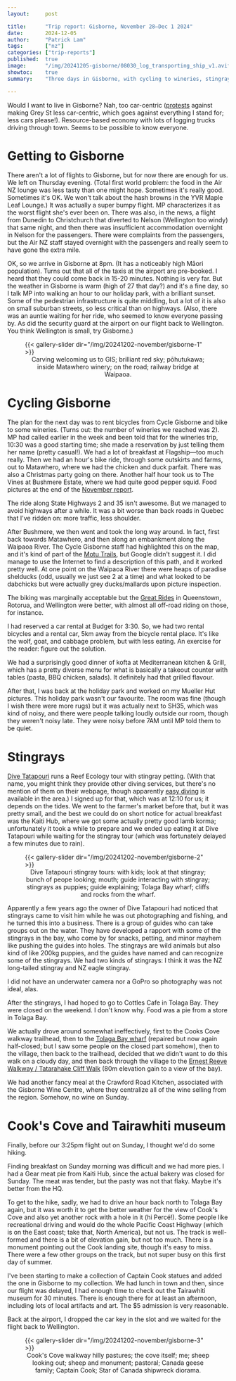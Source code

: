```yaml
---
layout:     post

title:      "Trip report: Gisborne, November 28–Dec 1 2024"
date:       2024-12-05
author:     "Patrick Lam"
tags:       ["nz"]
categories: ["trip-reports"]
published:  true
image:      "/img/20241205-gisborne/08030_log_transporting_ship_v1.avif"
showtoc:    true
summary:    "Three days in Gisborne, with cycling to wineries, stingrays, and walking at Cook's Cove."

---
```


<style>
.post-heading h1  { color: white; background-color: #aaa; background-color: rgba(192,192,192,0.8); padding: 0.5em; text-shadow: 2px 2px 2px grey; }
.meta { color: white; }
</style>

Would I want to live in Gisborne? Nah, too car-centric
([protests](https://www.1news.co.nz/2024/11/07/gisborne-councillors-face-protesters-over-grey-st-trial/)
against making Grey St less car-centric, which goes against everything I stand for; less cars please!). Resource-based economy with lots of logging trucks driving through town.
Seems to be possible to know everyone.

# Getting to Gisborne

There aren't a lot of flights to Gisborne, but for now there are
enough for us. We left on Thursday evening.  (Total first world
problem: the food in the Air NZ lounge was less tasty than one might
hope. Sometimes it's really good. Sometimes it's OK. We won't talk
about the hash browns in the YVR Maple Leaf Lounge.) It was actually a
super bumpy flight. MP characterizes it as the worst flight she's ever
been on. There was also, in the news, a flight from Dunedin to
Christchurch that diverted to Nelson (Wellington too windy) that same
night, and then there was insufficient accommodation overnight in Nelson for the
passengers. There were complaints from the passengers, but the Air NZ staff
stayed overnight with the passengers and really seem to have gone the extra mile.

OK, so we arrive in Gisborne at 8pm. (It has a noticeably high Māori
population).  Turns out that all of the taxis at the airport are
pre-booked. I heard that they could come back in 15-20
minutes. Nothing is very far. But the weather in Gisborne is warm
(high of 27 that day?) and it's a fine day, so I talk MP into walking an hour to
our holiday park, with a brilliant sunset.  Some of the pedestrian
infrastructure is quite middling, but a lot of it is also on small
suburban streets, so less critical than on highways. (Also, there was
an auntie waiting for her ride, who seemed to know everyone passing
by. As did the security guard at the airport on our flight back to
Wellington.  You think Wellington is small, try Gisborne.)

<figure>
{{< gallery-slider dir="/img/20241202-november/gisborne-1" >}}
<figcaption style="text-align:center">Carving welcoming us to GIS; brilliant red sky; pōhutukawa; inside Matawhero winery; on&nbsp;the&nbsp;road; railway bridge at Waipaoa.</figcaption>
</figure>

# Cycling Gisborne

The plan for the next day was to rent bicycles from Cycle Gisborne and
bike to some wineries. (Turns out: the number of wineries we
reached was 2). MP had called earlier in the week and been told that for
the wineries trip, 10:30 was a good starting time; she made a
reservation by just telling them her name (pretty casual!). We had a
lot of breakfast at Flagship&mdash;too much really. Then we had an
hour's bike ride, through some outskirts and farms, out to Matawhero,
where we had the chicken and duck parfait. There was also a Christmas
party going on there.  Another half hour took us to The Vines at
Bushmere Estate, where we had quite good pepper squid. Food pictures
at the end of the [November report](/post/20241202-november#food).

The ride along State Highways 2 and 35 isn't awesome. But we managed
to avoid highways after a while. It was a bit worse than back roads in
Quebec that I've ridden on: more traffic, less shoulder.

After Bushmere, we then went and took the
long way around. In fact, first back towards Matawhero, and then along
an embankment along the Waipaoa River. The Cycle Gisborne staff had
highlighted this on the map, and it's kind of part of the [Motu
Trails](https://motutrails.co.nz/), but Google didn't suggest it. I
did manage to use the Internet to find a description of this path, and
it worked pretty well. At one point on the Waipaoa River there were
heaps of paradise shelducks (odd, usually we just see 2 at a time) and
what looked to be dabchicks but were actually grey ducks/mallards upon
picture inspection.

The biking was marginally acceptable but the [Great Rides](https://www.nzcycletrail.com/find-your-ride/23-great-rides/) in
Queenstown, Rotorua, and Wellington were better, with almost all
off-road riding on those, for instance.

I had reserved a car rental at Budget for 3:30. So, we had two rental
bicycles and a rental car, 5km away from the bicycle rental
place. It's like the wolf, goat, and cabbage problem, but with less
eating. An exercise for the reader: figure out the solution.

We had a surprisingly good dinner of kofta at Mediterranean kitchen & Grill,
which has a pretty diverse menu for what is basically a takeout counter with tables
(pasta, BBQ chicken, salads). It definitely had that grilled flavour.

After that, I was back at the holiday park and worked on my Mueller Hut pictures.
This holiday park wasn't our favourite. The room was fine (though I wish there were more
rugs) but it was actually next to SH35, which was kind of noisy, and there were people
talking loudly outside our room, though they weren't noisy late. They were noisy before 7AM until
MP told them to be quiet.

# Stingrays

[Dive Tatapouri](https://www.divetatapouri.com/) runs a Reef Ecology
tour with stingray petting.  (With that name, you might think they
provide other diving services, but there's no mention of them on their
webpage, though apparently [easy
diving](https://www.divepacific.co.nz/post/divers-guide-poverty-bay-east-coast)
is available in the area.)  I signed up for that, which was at 12:10 for us; it
depends on the tides. We went to the farmer's market before that, but
it was pretty small, and the best we could do on short notice for
actual breakfast was the Kaiti Hub, where we got some actually pretty
good lamb korma; unfortunately it took a while to prepare and we ended
up eating it at Dive Tatapouri while waiting for the stingray tour
(which was fortunately delayed a few minutes due to rain).

<figure>
{{< gallery-slider dir="/img/20241202-november/gisborne-2" >}}
<figcaption style="text-align:center">Dive Tatapouri stingray tours: with kids; look at that stingray; bunch of peope looking; mouth; guide interacting with stingray; stingrays as puppies; guide explaining; Tolaga Bay wharf; cliffs and rocks from the wharf.</figcaption>
</figure>

Apparently a few years ago the owner of Dive Tatapouri had noticed
that stingrays came to visit him while he was out photographing and
fishing, and he turned this into a business. There is a group of
guides who can take groups out on the water. They have developed a
rapport with some of the stingrays in the bay, who come by for snacks,
petting, and minor mayhem like pushing the guides into holes. The
stingrays are wild animals but also kind of like 200kg puppies, and
the guides have named and can recognize some of the stingrays. We had two kinds of
stingrays: I think it was the NZ long-tailed stingray and NZ eagle
stingray.

I did not have an underwater camera nor a GoPro so photography was not ideal, alas.

After the stingrays, I had hoped to go to Cottles Cafe in Tolaga Bay.
They were closed on the weekend. I don't know why. Food was a pie from a store in
Tolaga Bay.

We actually drove around somewhat ineffectively, first to the Cooks
Cove walkway trailhead, then to the [Tolaga Bay
wharf](https://www.tairawhitigisborne.co.nz/listings/operator/1418/tolaga-bay-wharf)
(repaired but now again half-closed; but I saw some people on the
closed part somehow), then to the village, then back to the trailhead, decided that
we didn't want to do this walk on a cloudy day, and then back through the village to the [Ernest
Reeve Walkway / Tatarahake Cliff Walk](https://www.rankers.co.nz/experiences/10274-Tatarahake_Cliff_Walk_Tolaga_Bay) (80m elevation gain to a view of the bay).

We had another fancy meal at the Crawford Road Kitchen, associated with the Gisborne Wine Centre,
where they centralize all of the wine selling from the region. Somehow, no wine on Sunday.

# Cook's Cove and Tairawhiti museum

Finally, before our 3:25pm flight out on Sunday, I thought we'd do
some hiking.

Finding breakfast on Sunday morning was
difficult and we had more pies. I had a Gear meat pie from Kaiti Hub, since
the actual bakery was closed for Sunday. The meat was tender, but the
pasty was not that flaky. Maybe it's better from the HQ.

To get to the hike, sadly, we had to drive an hour back north to
Tolaga Bay again, but it was worth it to get the better weather for
the view of Cook's Cove and also yet another rock with a hole in it
(hi Percé!).  Some people like recreational driving and would do the
whole Pacific Coast Highway (which is on the East coast; take that,
North America), but not us.  The track is well-formed and there is a
bit of elevation gain, but not too much. There is a monument pointing
out the Cook landing site, though it's easy to miss. There were a few
other groups on the track, but not super busy on this first day of
summer.

I've been starting to make a collection of Captain Cook statues and
added the one in Gisborne to my collection.  We had lunch in town and
then, since our flight was delayed, I had enough time to check out the
Tairawhiti museum for 30 minutes. There is enough there for at least
an afternoon, including lots of local artifacts and art. The $5
admission is very reasonable.

Back at the airport, I dropped the car key in the slot and we waited
for the flight back to Wellington.

<figure>
{{< gallery-slider dir="/img/20241202-november/gisborne-3" >}}
<figcaption style="text-align:center">Cook's Cove walkway hilly pastures; the cove itself; me; sheep looking out; sheep and monument; pastoral; Canada geese family; Captain Cook; Star of Canada shipwreck diorama.</figcaption>
</figure>
